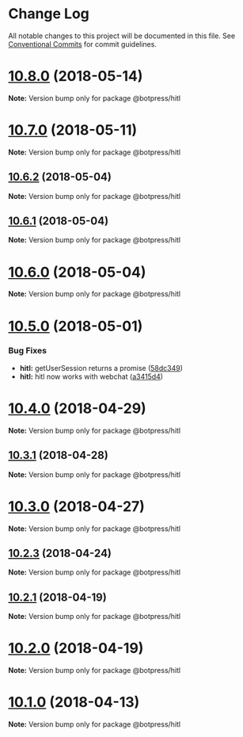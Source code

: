 # Change Log

All notable changes to this project will be documented in this file.
See [Conventional Commits](https://conventionalcommits.org) for commit guidelines.

<a name="10.8.0"></a>
# [10.8.0](https://github.com/botpress/modules/compare/v10.7.0...v10.8.0) (2018-05-14)




**Note:** Version bump only for package @botpress/hitl

<a name="10.7.0"></a>
# [10.7.0](https://github.com/botpress/modules/compare/v10.6.2...v10.7.0) (2018-05-11)




**Note:** Version bump only for package @botpress/hitl

<a name="10.6.2"></a>
## [10.6.2](https://github.com/botpress/modules/compare/v10.6.1...v10.6.2) (2018-05-04)




**Note:** Version bump only for package @botpress/hitl

<a name="10.6.1"></a>
## [10.6.1](https://github.com/botpress/modules/compare/v10.6.0...v10.6.1) (2018-05-04)




**Note:** Version bump only for package @botpress/hitl

<a name="10.6.0"></a>
# [10.6.0](https://github.com/botpress/modules/compare/v10.5.0...v10.6.0) (2018-05-04)




**Note:** Version bump only for package @botpress/hitl

<a name="10.5.0"></a>
# [10.5.0](https://github.com/botpress/modules/compare/v10.4.0...v10.5.0) (2018-05-01)


### Bug Fixes

* **hitl:** getUserSession returns a promise ([58dc349](https://github.com/botpress/modules/commit/58dc349))
* **hitl:** hitl now works with webchat ([a3415d4](https://github.com/botpress/modules/commit/a3415d4))




<a name="10.4.0"></a>
# [10.4.0](https://github.com/botpress/modules/compare/v10.3.1...v10.4.0) (2018-04-29)




**Note:** Version bump only for package @botpress/hitl

<a name="10.3.1"></a>
## [10.3.1](https://github.com/botpress/modules/compare/v10.2.5...v10.3.1) (2018-04-28)




**Note:** Version bump only for package @botpress/hitl

<a name="10.3.0"></a>
# [10.3.0](https://github.com/botpress/modules/compare/v10.2.3...v10.3.0) (2018-04-27)




**Note:** Version bump only for package @botpress/hitl

<a name="10.2.3"></a>
## [10.2.3](https://github.com/botpress/modules/compare/v10.2.1...v10.2.3) (2018-04-24)




**Note:** Version bump only for package @botpress/hitl

<a name="10.2.1"></a>
## [10.2.1](https://github.com/botpress/modules/compare/v10.2.0...v10.2.1) (2018-04-19)




**Note:** Version bump only for package @botpress/hitl

<a name="10.2.0"></a>
# [10.2.0](https://github.com/botpress/modules/compare/v10.1.0...v10.2.0) (2018-04-19)




**Note:** Version bump only for package @botpress/hitl

<a name="10.1.0"></a>
# [10.1.0](https://github.com/botpress/modules/compare/v10.0.12...v10.1.0) (2018-04-13)




**Note:** Version bump only for package @botpress/hitl
